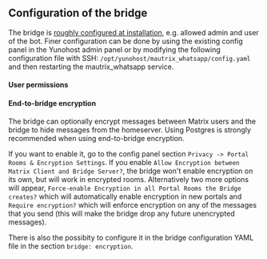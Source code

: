## Configuration of the bridge
The bridge is [roughly configured at installation](https://github.com/YunoHost-Apps/mautrix_whatsapp_ynh/blob/master/conf/config.yaml), e.g. allowed admin and user of the bot.
Finer configuration can be done by using the existing config panel in the Yunohost admin panel or by modifying the
following configuration file with SSH:
```/opt/yunohost/mautrix_whatsapp/config.yaml```
and then restarting the mautrix_whatsapp service.

#### User permissions


#### End-to-bridge encryption
The bridge can optionally encrypt messages between Matrix users and the bridge to hide messages from the homeserver. Using Postgres is strongly recommended when using end-to-bridge encryption.

If you want to enable it, go to the config panel section `Privacy -> Portal Rooms & Encryption Settings`. If you enable `Allow Encryption between Matrix Client and Bridge Server?`, the bridge won't enable encryption on its own, but will work in encrypted rooms.
Alternatively two more options will appear, `Force-enable Encryption in all Portal Rooms the Bridge creates?` which will automatically enable encryption in new portals and `Require encryption?` which will enforce encryption on any of the messages that you send (this will make the bridge drop any future unencrypted messages).

There is also the possibity to configure it in the bridge configuration YAML file in the section `bridge: encryption`.